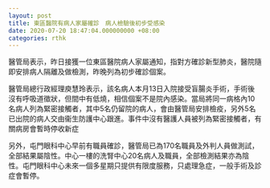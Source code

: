```yaml
---
layout: post
title: 東區醫院有病人家屬確診　病人檢驗後初步受感染
date: 2020-07-20 18:47:04.000000000 +08:00
categories: rthk
---
```


醫管局表示，昨日接獲一位東區醫院病人家屬通知，指對方確診新型肺炎，醫院隨即安排病人隔離及做檢測，昨晚列為初步確診個案。

醫管局總行政經理庾慧玲表示，該名病人本月13日入院接受盲腸炎手術，手術後沒有呼吸道徵狀，但間中有低燒，相信個案不是院內感染。當局將同一病格內10名病人列為緊密接觸者，其中5名仍留院的病人，會由醫管局安排檢疫，另外5名已出院的病人交由衞生防護中心跟進。事件中沒有醫護人員被列為緊密接觸者，有關病房會暫時停收新症

另外，屯門眼科中心早前有職員確診，醫管局已為170名職員及外判人員做測試，全部結果屬陰性。中心一樓的洗腎中心20名病人及職員，全部檢測結果亦為陰性。屯門眼科中心未來一個多星期只提供有限度服務，只處理急症，一般手術及診症會暫停。
